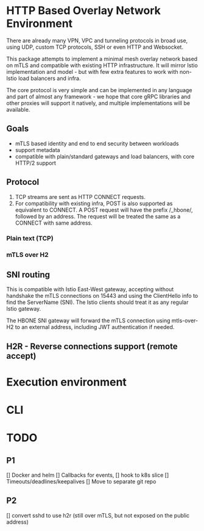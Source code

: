 # HTTP Based Overlay Network Environment

There are already many VPN, VPC and tunneling protocols in broad use, 
using UDP, custom TCP protocols, SSH or even HTTP and Websocket.

This package attempts to implement a minimal mesh overlay network
based on mTLS and compatible with existing HTTP infrastructure. It will
mirror Istio implementation and model - but with few extra features to 
work with non-Istio load balancers and infra.

The core protocol is very simple and can be implemented in any language
and part of almost any framework - we hope that core gRPC libraries and 
other proxies will support it natively, and multiple implementations will
be available. 

## Goals

- mTLS based identity and end to end security between workloads
- support metadata
- compatible with plain/standard gateways and load balancers, with core HTTP/2 support

## Protocol

1. TCP streams are sent as HTTP CONNECT requests. 
2. For compatibility with existing infra, POST is also supported as equivalent to 
   CONNECT. A POST request will have the prefix /_hbone/, followed by an address. 
   The request will be treated the same as a CONNECT with same address.

### Plain text (TCP)

### mTLS over H2

## SNI routing

This is compatible with Istio East-West gateway, accepting without handshake the mTLS connections on 15443 and 
using the ClientHello info to find the ServerName (SNI). The Istio clients should treat it as any regular Istio
gateway. 

The HBONE SNI gateway will forward the mTLS connection using mtls-over-H2 to an external address, including 
JWT authentication if needed. 

## H2R - Reverse connections support (remote accept)




# Execution environment

# CLI



# TODO

## P1 
[] Docker and helm
[] Callbacks for events, 
[] hook to k8s slice
[] Timeouts/deadlines/keepalives
[] Move to separate git repo

## P2
[] convert sshd to use h2r (still over mTLS, but not exposed on the public address)
